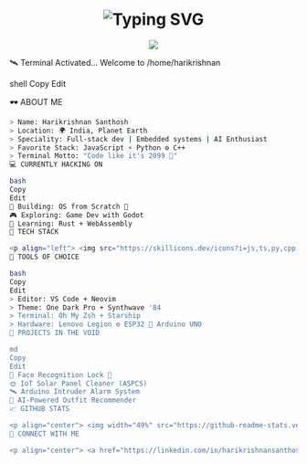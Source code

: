 <!-- Profile README | Theme: Dark Retro-Future -->

<h1 align="center">
  <img src="https://readme-typing-svg.herokuapp.com?font=Fira+Code&size=30&duration=3000&pause=500&color=F72585&center=true&vCenter=true&width=440&lines=Hi+there%2C+I'm+Hari+%F0%9F%9A%80;Welcome+to+my+Neon+Hub" alt="Typing SVG" />
</h1>

<p align="center">
  <img src="https://capsule-render.vercel.app/api?type=rect&color=0:0F0F0F,100:1F1F1F&height=3&section=header"/>
</p>

🛰️ Terminal Activated... Welcome to /home/harikrishnan

shell
Copy
Edit

🕶️  ABOUT ME
```bash
> Name: Harikrishnan Santhosh
> Location: 🌍 India, Planet Earth
> Speciality: Full-stack dev | Embedded systems | AI Enthusiast
> Favorite Stack: JavaScript ⚡ Python ⚙️ C++
> Terminal Motto: "Code like it's 2099 🚀"
💻 CURRENTLY HACKING ON

bash
Copy
Edit
🔧 Building: OS from Scratch 🧠
🎮 Exploring: Game Dev with Godot
📡 Learning: Rust + WebAssembly
🧠 TECH STACK

<p align="left"> <img src="https://skillicons.dev/icons?i=js,ts,py,cpp,html,css,nodejs,react,arduino,raspberrypi,bash,linux" /> </p>
🧰 TOOLS OF CHOICE

bash
Copy
Edit
> Editor: VS Code + Neovim
> Theme: One Dark Pro + Synthwave '84
> Terminal: Oh My Zsh + Starship
> Hardware: Lenovo Legion ⚙️ ESP32 🧠 Arduino UNO
🚀 PROJECTS IN THE VOID

md
Copy
Edit
🧬 Face Recognition Lock 🔐
🌞 IoT Solar Panel Cleaner (ASPCS)
🛰️ Arduino Intruder Alarm System
🧙 AI-Powered Outfit Recommender
📈 GITHUB STATS

<p align="center"> <img width="49%" src="https://github-readme-stats.vercel.app/api?username=your-username&show_icons=true&theme=radical" /> <img width="49%" src="https://github-readme-streak-stats.herokuapp.com/?user=your-username&theme=radical" /> <img width="90%" src="https://github-readme-activity-graph.vercel.app/graph?username=your-username&theme=react-dark&hide_border=true" /> </p>
📡 CONNECT WITH ME

<p align="center"> <a href="https://linkedin.com/in/harikrishnansanthosh" target="_blank"> <img src="https://img.shields.io/badge/LinkedIn-0A66C2?style=for-the-badge&logo=linkedin&logoColor=white"/> </a> <a href="mailto:youremail@example.com"> <img src="https://img.shields.io/badge/email-D14836?style=for-the-badge&logo=gmail&logoColor=white"/> </a> <a href="https://github.com/your-username"> <img src="https://img.shields.io/badge/github-171515?style=for-the-badge&logo=github&logoColor=white"/> </a> </p> <p align="center"> <img src="https://capsule-render.vercel.app/api?type=rect&color=0:0F0F0F,100:1F1F1F&height=3&section=footer"/> </p> <p align="center"><i>“The future is already here – it’s just not evenly distributed.” – William Gibson</i></p> ```
